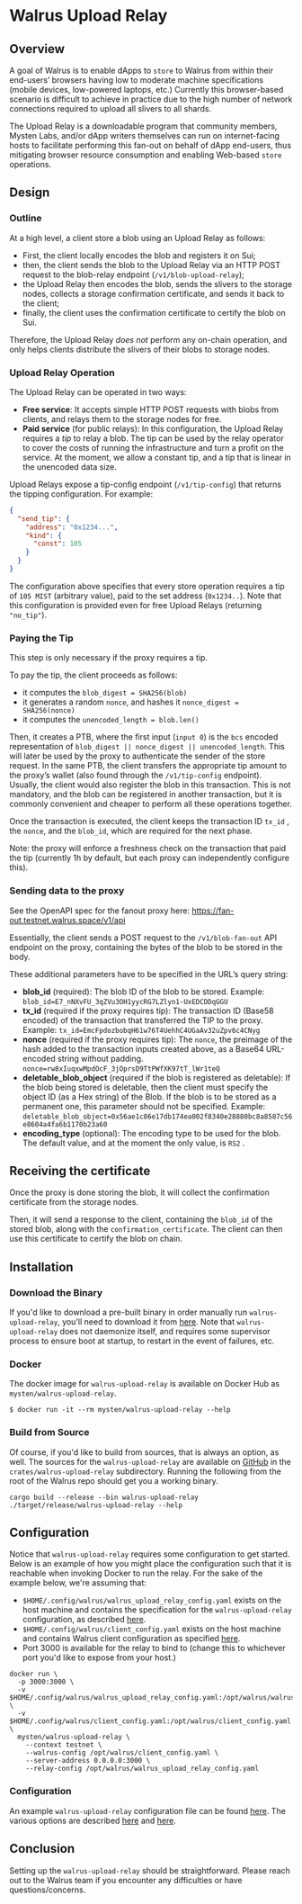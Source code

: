 # Walrus Upload Relay

## Overview

A goal of Walrus is to enable dApps to `store` to Walrus from within their end-users’ browsers
having low to moderate machine specifications (mobile devices, low-powered laptops, etc.) Currently
this browser-based scenario is difficult to achieve in practice due to the high number of network
connections required to upload all slivers to all shards.

The Upload Relay is a downloadable program that community members, Mysten Labs, and/or dApp writers
themselves can run on internet-facing hosts to facilitate performing this fan-out on behalf of dApp
end-users, thus mitigating browser resource consumption and enabling Web-based `store` operations.

## Design

### Outline

At a high level, a client store a blob using an Upload Relay as follows:

- First, the client locally encodes the blob and registers it on Sui;
- then, the client sends the blob to the Upload Relay via an HTTP POST request to the blob-relay
  endpoint (`/v1/blob-upload-relay`);
- the Upload Relay then encodes the blob, sends the slivers to the storage nodes, collects a storage
  confirmation certificate, and sends it back to the client;
- finally, the client uses the confirmation certificate to certify the blob on Sui.

Therefore, the Upload Relay _does not_ perform any on-chain operation, and only helps clients
distribute the slivers of their blobs to storage nodes.

### Upload Relay Operation

The Upload Relay can be operated in two ways:

- **Free service**: It accepts simple HTTP POST requests with blobs from clients, and relays them to
  the storage nodes for free.
- **Paid service** (for public relays): In this configuration, the Upload Relay requires a _tip_ to
  relay a blob. The tip can be used by the relay operator to cover the costs of running the
  infrastructure and turn a profit on the service. At the moment, we allow a constant tip, and a tip
  that is linear in the unencoded data size.

Upload Relays expose a tip-config endpoint (`/v1/tip-config`) that returns the tipping configuration. For example:

```json
{
  "send_tip": {
    "address": "0x1234...",
    "kind": {
      "const": 105
    }
  }
}
```

The configuration above specifies that every store operation requires a tip of `105 MIST` (arbitrary
value), paid to the set address (`0x1234..`). Note that this configuration is provided even for free
Upload Relays (returning `"no_tip"`).

### Paying the Tip

This step is only necessary if the proxy requires a tip.

To pay the tip, the client proceeds as follows:

- it computes the `blob_digest = SHA256(blob)`
- it generates a random `nonce`, and hashes it `nonce_digest = SHA256(nonce)`
- it computes the `unencoded_length = blob.len()`

Then, it creates a PTB, where the first input (`input 0`) is the `bcs` encoded representation of
`blob_digest || nonce_digest || unencoded_length`. This will later be used by the proxy to
authenticate the sender of the store request. In the same PTB, the client transfers the appropriate
tip amount to the proxy’s wallet (also found through the `/v1/tip-config` endpoint). Usually, the
client would also register the blob in this transaction. This is not mandatory, and the blob can be
registered in another transaction, but it is commonly convenient and cheaper to perform all these
operations together.

Once the transaction is executed, the client keeps the transaction ID `tx_id` , the `nonce`, and the
`blob_id`, which are required for the next phase.

Note: the proxy will enforce a freshness check on the transaction that paid the tip (currently 1h by
default, but each proxy can independently configure this).

### Sending data to the proxy

See the OpenAPI spec for the fanout proxy here: https://fan-out.testnet.walrus.space/v1/api

Essentially, the client sends a POST request to the `/v1/blob-fan-out` API endpoint on the proxy,
containing the bytes of the blob to be stored in the body.

These additional parameters have to be specified in the URL’s query string:

- **blob_id** (required): The blob ID of the blob to be stored. Example:
  `blob_id=E7_nNXvFU_3qZVu3OH1yycRG7LZlyn1-UxEDCDDqGGU`
- **tx_id** (required if the proxy requires tip): The transaction ID (Base58 encoded) of the
  transaction that transferred the TIP to the proxy. Example:
  `tx_id=EmcFpdozbobqH61w76T4UehhC4UGaAv32uZpv6c4CNyg`
- **nonce** (required if the proxy requires tip): The `nonce`, the preimage of the hash added to the
  transaction inputs created above, as a Base64 URL-encoded string without padding.
  `nonce=rw8xIuqxwMpdOcF_3jOprsD9TtPWfXK97tT_lWr1teQ`
- **deletable_blob_object** (required if the blob is registered as deletable): If the blob being
  stored is deletable, then the client must specify the object ID (as a Hex string) of the Blob. If
  the blob is to be stored as a permanent one, this parameter should not be specified. Example:
  `deletable_blob_object=0x56ae1c86e17db174ea002f8340e28880bc8a8587c56e8604a4fa6b1170b23a60`
- **encoding_type** (optional): The encoding type to be used for the blob. The default value, and at
  the moment the only value, is `RS2` .

## Receiving the certificate

Once the proxy is done storing the blob, it will collect the confirmation certificate from the
storage nodes.

Then, it will send a response to the client, containing the `blob_id` of the stored blob, along with
the `confirmation_certificate`. The client can then use this certificate to certify the blob on
chain.

## Installation

### Download the Binary

If you'd like to download a pre-built binary in order manually run `walrus-upload-relay`, you'll need to download it from
[here](https://github.com/MystenLabs/walrus/releases). Note that `walrus-upload-relay` does not daemonize
itself, and requires some supervisor process to ensure boot at startup, to restart in the event of
failures, etc.

### Docker

The docker image for `walrus-upload-relay` is available on Docker Hub as `mysten/walrus-upload-relay`.

```
$ docker run -it --rm mysten/walrus-upload-relay --help
```

### Build from Source

Of course, if you'd like to build from sources, that is always an option, as well. The sources for
the `walrus-upload-relay` are available on [GitHub](https://github.com/MystenLabs/walrus) in the
`crates/walrus-upload-relay` subdirectory. Running the following from the root of the Walrus repo should
get you a working binary.

```
cargo build --release --bin walrus-upload-relay
./target/release/walrus-upload-relay --help
```

## Configuration

Notice that `walrus-upload-relay` requires some configuration to get started. Below is an example of how
you might place the configuration such that it is reachable when invoking Docker to run the relay.
For the sake of the example below, we're assuming that:

- `$HOME/.config/walrus/walrus_upload_relay_config.yaml` exists on the host machine and contains the specification for
  the `walrus-upload-relay` configuration, as described [here](about:blank).
- `$HOME/.config/walrus/client_config.yaml` exists on the host machine and contains Walrus client
  configuration as specified [here](https://mystenlabs.github.io/walrus-docs/usage/setup.html#configuration).
- Port 3000 is available for the relay to bind to (change this to whichever port you'd like to
  expose from your host.)

```
docker run \
  -p 3000:3000 \
  -v $HOME/.config/walrus/walrus_upload_relay_config.yaml:/opt/walrus/walrus_upload_relay_config.yaml \
  -v $HOME/.config/walrus/client_config.yaml:/opt/walrus/client_config.yaml \
  mysten/walrus-upload-relay \
    --context testnet \
    --walrus-config /opt/walrus/client_config.yaml \
    --server-address 0.0.0.0:3000 \
    --relay-config /opt/walrus/walrus_upload_relay_config.yaml
```

### Configuration

An example `walrus-upload-relay` configuration file can be found
[here](./walrus_upload_relay_config_example.yaml). The
various options are described
[here](./src/controller.rs#L63) and
[here](./src/tip/config.rs#L57).

## Conclusion

Setting up the `walrus-upload-relay` should be straightforward. Please reach out to the Walrus team if you
encounter any difficulties or have questions/concerns.
